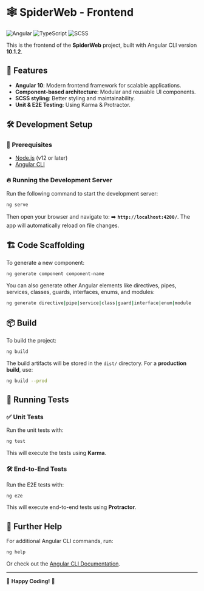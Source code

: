 # 🕸️ SpiderWeb - Frontend

![Angular](https://img.shields.io/badge/Angular-EE1B24?style=flat&logo=angular&logoColor=white) ![TypeScript](https://img.shields.io/badge/TypeScript-007ACC?style=flat&logo=typescript&logoColor=white) ![SCSS](https://img.shields.io/badge/SCSS-CC6699?style=flat&logo=sass&logoColor=white)

This is the frontend of the **SpiderWeb** project, built with Angular CLI version **10.1.2**.

## 🚀 Features
- **Angular 10**: Modern frontend framework for scalable applications.
- **Component-based architecture**: Modular and reusable UI components.
- **SCSS styling**: Better styling and maintainability.
- **Unit & E2E Testing**: Using Karma & Protractor.

## 🛠️ Development Setup

### 📌 Prerequisites
- [Node.js](https://nodejs.org/) (v12 or later)
- [Angular CLI](https://angular.io/cli)

### 🔥 Running the Development Server
Run the following command to start the development server:
```bash
ng serve
```
Then open your browser and navigate to: 
➡️ **`http://localhost:4200/`**. 
The app will automatically reload on file changes.

## 🏗️ Code Scaffolding
To generate a new component:
```bash
ng generate component component-name
```
You can also generate other Angular elements like directives, pipes, services, classes, guards, interfaces, enums, and modules:
```bash
ng generate directive|pipe|service|class|guard|interface|enum|module
```

## 📦 Build
To build the project:
```bash
ng build
```
The build artifacts will be stored in the `dist/` directory. For a **production build**, use:
```bash
ng build --prod
```

## 🧪 Running Tests

### ✅ Unit Tests
Run the unit tests with:
```bash
ng test
```
This will execute the tests using **Karma**.

### 🛠️ End-to-End Tests
Run the E2E tests with:
```bash
ng e2e
```
This will execute end-to-end tests using **Protractor**.

## 📖 Further Help
For additional Angular CLI commands, run:
```bash
ng help
```
Or check out the [Angular CLI Documentation](https://angular.io/cli).

---
🚀 **Happy Coding!** 🎯

